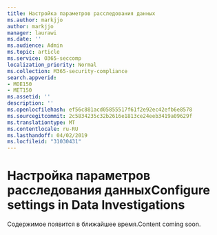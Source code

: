 ```yaml
---
title: Настройка параметров расследования данных
ms.author: markjjo
author: markjjo
manager: laurawi
ms.date: ''
ms.audience: Admin
ms.topic: article
ms.service: O365-seccomp
localization_priority: Normal
ms.collection: M365-security-compliance
search.appverid:
- MOE150
- MET150
ms.assetid: ''
description: ''
ms.openlocfilehash: ef56c881acd05855517f61f2e92ec42efb6e8578
ms.sourcegitcommit: 2c5834235c32b2616e1813ce24eeb3419a09629f
ms.translationtype: MT
ms.contentlocale: ru-RU
ms.lasthandoff: 04/02/2019
ms.locfileid: "31030431"
---
```

# <a name="configure-settings-in-data-investigations"></a><span data-ttu-id="01615-102">Настройка параметров расследования данных</span><span class="sxs-lookup"><span data-stu-id="01615-102">Configure settings in Data Investigations</span></span>

<span data-ttu-id="01615-103">Содержимое появится в ближайшее время.</span><span class="sxs-lookup"><span data-stu-id="01615-103">Content coming soon.</span></span>